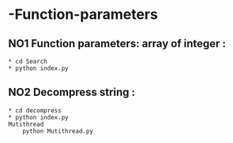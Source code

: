 # -Function-parameters
## NO1 Function parameters: array of integer :
    * cd Search
    * python index.py
    
## NO2 Decompress string :
    * cd decompress
    * python index.py
    Mutithread
        python Mutithread.py
